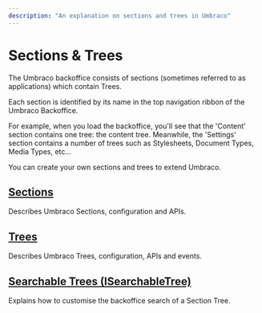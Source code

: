 ```yaml
---
description: "An explanation on sections and trees in Umbraco"
---
```


# Sections & Trees

The Umbraco backoffice consists of sections (sometimes referred to as applications) which contain Trees.

Each section is identified by its name in the top navigation ribbon of the Umbraco Backoffice.

For example, when you load the backoffice, you'll see that the 'Content' section contains one tree: the content tree. Meanwhile, the 'Settings' section contains a number of trees such as Stylesheets, Document Types, Media Types, etc...

You can create your own sections and trees to extend Umbraco.

## [Sections](sections/README.md)

Describes Umbraco Sections, configuration and APIs.

## [Trees](trees/)

Describes Umbraco Trees, configuration, APIs and events.

## [Searchable Trees (ISearchableTree)](searchable-trees.md)

Explains how to customise the backoffice search of a Section Tree.
